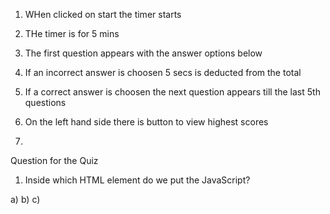 
1. WHen clicked on start the timer starts 

2. THe timer is for 5 mins 

3. The first question appears with the answer options below

4. If an incorrect answer is choosen 5 secs is deducted from the total

5. If a correct answer is choosen the next question appears till the last 5th questions

6. On the left hand side there is button to view highest scores

7. 















Question for the Quiz

1. Inside which HTML element do we put the JavaScript?

a) <javascript>  b) <scripting> c) <script> d) <js>

2. Where is the correct place to insert a JavaScript?

a) THe <body> scetion
b) The <head> section
c) Both the <head> and the <body> Section are correct

3. How do you write "Hello World" in an alert box?

a) How do you call a function named "myFunction"?

a) myFunction()
b) call myFunction()
c) call function myFunction()

4. How can you add a comment in a JavaScript?

a) <!--This is a comment>
b) 'This is a comment
c) //This is a comment

5. JavaScript is the same as Java.

a) True
b) False